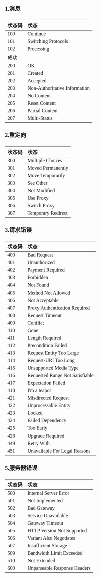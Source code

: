 <font size = 4 face = "黑体">



#### 1.消息
|状态码|状态|
|:---|:---|
|100 |Continue|
|101 |Switching Protocols|
|102 |Processing|
|成功||
|200 |OK|
|201 |Created|
|202 |Accepted|
|203 |Non-Authoritative Information|
|204 |No Content|
|205 |Reset Content|
|206 |Partial Content|
|207 |Multi-Status|


#### 2.重定向
|状态码|状态|
|:---|:---|
|300 |Multiple Choices|
|301 |Moved Permanently|
|302 |Move Temporarily|
|303 |See Other|
|304 |Not Modified|
|305 |Use Proxy|
|306 |Switch Proxy|
|307 |Temporary Redirect|


#### 3.请求错误
|状态码|状态|
|:---|:---|
|400 |Bad Request|
|401 |Unauthorized|
|402 |Payment Required|
|403 |Forbidden|
|404 |Not Found|
|405 |Method Not Allowed|
|406 |Not Acceptable|
|407 |Proxy Authentication Required|
|408 |Request Timeout|
|409 |Conflict|
|410 |Gone|
|411 |Length Required|
|412 |Precondition Failed|
|413 |Request Entity Too Large|
|414 |Request-URI Too Long|
|415 |Unsupported Media Type|
|416 |Requested Range Not Satisfiable|
|417 |Expectation Failed|
|418 |I'm a teapot|
|421 |Misdirected Request|
|422 |Unprocessable Entity|
|423 |Locked|
|424 |Failed Dependency|
|425 |Too Early|
|426 |Upgrade Required|
|449 |Retry With|
|451 |Unavailable For Legal Reasons|



#### 5.服务器错误
|状态码|状态|
|:---|:---|
|500 |Internal Server Error|
|501 |Not Implemented|
|502 |Bad Gateway|
|503 |Service Unavailable|
|504 |Gateway Timeout|
|505 |HTTP Version Not Supported|
|506 |Variant Also Negotiates|
|507 |Insufficient Storage|
|509 |Bandwidth Limit Exceeded|
|510 |Not Extended|
|600 |Unparseable Response Headers|


</font>